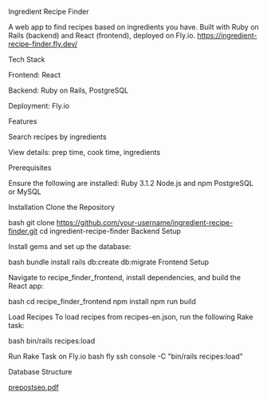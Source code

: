Ingredient Recipe Finder

A web app to find recipes based on ingredients you have. Built with Ruby on Rails (backend) and React (frontend), deployed on Fly.io.
https://ingredient-recipe-finder.fly.dev/

Tech Stack

Frontend: React

Backend: Ruby on Rails, PostgreSQL

Deployment: Fly.io

Features

Search recipes by ingredients

View details: prep time, cook time, ingredients



Prerequisites

Ensure the following are installed:
Ruby 3.1.2
Node.js and npm
PostgreSQL or MySQL


Installation
Clone the Repository

bash
git clone https://github.com/your-username/ingredient-recipe-finder.git
cd ingredient-recipe-finder
Backend Setup

Install gems and set up the database:

bash
bundle install
rails db:create db:migrate
Frontend Setup

Navigate to recipe_finder_frontend, install dependencies, and build the React app:

bash
cd recipe_finder_frontend
npm install
npm run build


Load Recipes
To load recipes from recipes-en.json, run the following Rake task:

bash
bin/rails recipes:load


Run Rake Task on Fly.io
bash
fly ssh console -C "bin/rails recipes:load"

Database Structure

[prepostseo.pdf](https://github.com/user-attachments/files/17587349/prepostseo.pdf)

